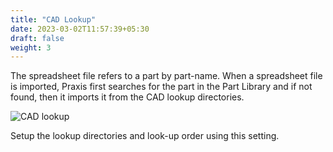 ```yaml
---
title: "CAD Lookup"
date: 2023-03-02T11:57:39+05:30
draft: false
weight: 3
---
```


The spreadsheet file refers to a part by part-name. When a spreadsheet file is imported, Praxis first searches for the part in the Part Library and if not found, then it imports it from the CAD lookup directories.

![CAD lookup](/images/CADLookup.png)

Setup the lookup directories and look-up order using this setting.